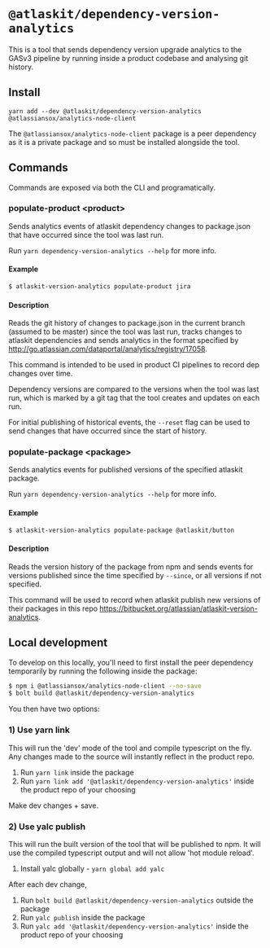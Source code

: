 # `@atlaskit/dependency-version-analytics`

This is a tool that sends dependency version upgrade analytics to the GASv3 pipeline by running inside a product codebase and analysing git history.

## Install

`yarn add --dev @atlaskit/dependency-version-analytics @atlassiansox/analytics-node-client`

The `@atlassiansox/analytics-node-client` package is a peer dependency as it is a private package and so must be installed alongside the tool.

## Commands

Commands are exposed via both the CLI and programatically.

### populate-product \<product>

Sends analytics events of atlaskit dependency changes to package.json that have occurred since the tool was last run.

Run `yarn dependency-version-analytics --help` for more info.

#### Example

```sh
$ atlaskit-version-analytics populate-product jira
```

#### Description

Reads the git history of changes to package.json in the current branch (assumed to be master) since the tool was last run, tracks changes to atlaskit dependencies and sends analytics in the format specified by http://go.atlassian.com/dataportal/analytics/registry/17058.

This command is intended to be used in product CI pipelines to record dep changes over time.

Dependency versions are compared to the versions when the tool was last run, which is marked by a git tag that the tool creates and updates on each run.

For initial publishing of historical events, the `--reset` flag can be used to send changes that have occurred since the start of history.

### populate-package \<package>

Sends analytics events for published versions of the specified atlaskit package.

Run `yarn dependency-version-analytics --help` for more info.

#### Example

```sh
$ atlaskit-version-analytics populate-package @atlaskit/button
```

#### Description

Reads the version history of the package from npm and sends events for versions published since the time specified by `--since`, or all versions if not specified.

This command will be used to record when atlaskit publish new versions of their packages in this repo https://bitbucket.org/atlassian/atlaskit-version-analytics.

## Local development

To develop on this locally, you'll need to first install the peer dependency temporarily by running the following inside the package:

```sh
$ npm i @atlassiansox/analytics-node-client --no-save
$ bolt build @atlaskit/dependency-version-analytics
```

You then have two options:

### 1) Use yarn link

This will run the 'dev' mode of the tool and compile typescript on the fly. Any changes made to the source will instantly reflect in the product repo.

1. Run `yarn link` inside the package
2. Run `yarn link add '@atlaskit/dependency-version-analytics'` inside the product repo of your choosing

Make dev changes + save.

### 2) Use yalc publish

This will run the built version of the tool that will be published to npm. It will use the compiled typescript output and will not allow 'hot module reload'.

1. Install yalc globally - `yarn global add yalc`

After each dev change,

1. Run `bolt build @atlaskit/dependency-version-analytics` outside the package
2. Run `yalc publish` inside the package
3. Run `yalc add '@atlaskit/dependency-version-analytics'` inside the product repo of your choosing
